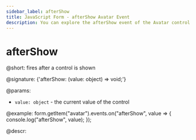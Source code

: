 ```yaml
---
sidebar_label: afterShow
title: JavaScript Form - afterShow Avatar Event 
description: You can explore the afterShow event of the Avatar control of Form in the documentation of the DHTMLX JavaScript UI library. Browse developer guides and API reference, try out code examples and live demos, and download a free 30-day evaluation version of DHTMLX Suite.
---
```


# afterShow

@short: fires after a control is shown

@signature: {'afterShow: (value: object) => void;'}

@params:
- `value: object` - the current value of the control

@example:
form.getItem("avatar").events.on("afterShow", value => {
    console.log("afterShow", value);
});

@descr:

